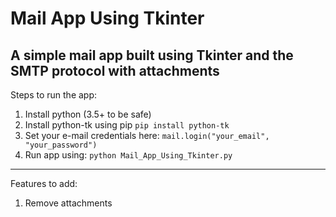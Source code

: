 # Mail App Using Tkinter
## A simple mail app built using Tkinter and the SMTP protocol with attachments

Steps to run the app:

1. Install python (3.5+ to be safe)
2. Install python-tk using pip
`pip install python-tk`
3. Set your e-mail credentials here:
`mail.login("your_email", "your_password")`
4. Run app using:
`python Mail_App_Using_Tkinter.py`

---
Features to add:
1. Remove attachments
